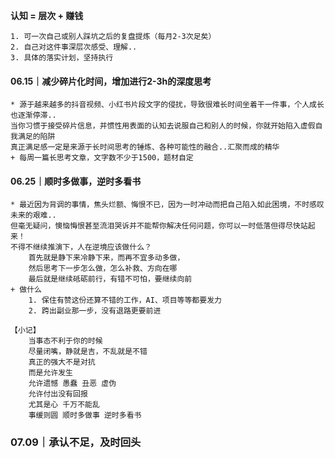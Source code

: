 
**认知 = 层次 + 赚钱**

	1. 可一次自己或别人踩坑之后的复盘提炼（每月2-3次足矣）
	2. 自己对这件事深层次感受、理解..
	3. 具体的落实计划，坚持执行

#### 06.15｜减少碎片化时间，增加进行2-3h的深度思考

	* 源于越来越多的抖音视频、小红书片段文字的侵扰，导致很难长时间坐着干一件事，个人成长也逐渐停滞..
	当你习惯于接受碎片信息，并惯性用表面的认知去说服自己和别人的时候，你就开始陷入虚假自我满足的陷阱
	真正满足感一定是来源于长时间思考的锤炼、各种可能性的融合..汇聚而成的精华
	+ 每周一篇长思考文章，文字数不少于1500，题材自定


#### 06.25｜顺时多做事，逆时多看书

	* 最近因为背调的事情，焦头烂额、悔恨不已，因为一时冲动而把自己陷入如此困境，不时感叹未来的艰难..
	但毫无疑问，懊恼悔恨甚至流泪哭诉并不能帮你解决任何问题，你可以一时低落但得尽快站起来！
	不得不继续推演下，人在逆境应该做什么？
		首先就是静下来冷静下来，而再不宜多动多做，
		然后思考下一步怎么做，怎么补救、方向在哪
		最后就是继续砥砺前行，有错不可怕，要继续向前
	+ 做什么
		1. 保住有赞这份还算不错的工作，AI、项目等等都要发力
		2. 跨出副业那一步，没有退路更要前进
	
	【小记】
		当事态不利于你的时候
		尽量闭嘴，静就是吉，不乱就是不错
		真正的强大不是对抗
		而是允许发生
		允许遗憾 愚蠢 丑恶 虚伪
		允许付出没有回报
		尤其是心 千万不能乱
		事缓则圆 顺时多做事 逆时多看书


### 07.09｜承认不足，及时回头


